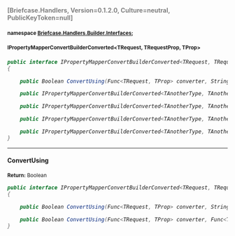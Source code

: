 <h4 style='color: gray;margin:0; padding:0;'> [Briefcase.Handlers, Version=0.1.2.0, Culture=neutral, PublicKeyToken=null]</h4>

#### <small>namespace [Briefcase.Handlers.Builder.Interfaces](../Namespace/Briefcase.Handlers.Builder.Interfaces.md);</small>

#### <small>IPropertyMapperConvertBuilderConverted<TRequest, TRequestProp, TProp></small>

<i>

```csharp
public interface IPropertyMapperConvertBuilderConverted<TRequest, TRequestProp, TProp>
{

	public Boolean ConvertUsing(Func<TRequest, TProp> converter, String message= ); +1 overloads

	public IPropertyMapperConvertBuilderConverted<TAnotherType, TAnotherType, TProp> ConvertUsing(Func<TRequest, TAnotherType> converter, Func<TRequest, String> message); 

	public IPropertyMapperConvertBuilderConverted<TAnotherType, TAnotherType, TProp> ConvertUsing(Func<TRequest, TAnotherType> converter, String message= ); 

	public IPropertyMapperConvertBuilderConverted<TAnotherType, TAnotherType, TProp> ConvertUsing(TryConvert<TRequest, TAnotherType> converter, Func<TRequest, String> message); 

	public IPropertyMapperConvertBuilderConverted<TAnotherType, TAnotherType, TProp> ConvertUsing(TryConvert<TRequest, TAnotherType> converter, String message); 
}
```

</i>


---

#### ConvertUsing

<small><b>Return:</b> Boolean</small>

<i>

```csharp
public interface IPropertyMapperConvertBuilderConverted<TRequest, TRequestProp, TProp>
{

	public Boolean ConvertUsing(Func<TRequest, TProp> converter, String message= );

	public Boolean ConvertUsing(Func<TRequest, TProp> converter, Func<TRequest, String> message);
}
```

</i>